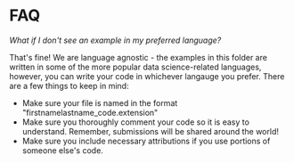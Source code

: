 # FAQ

*What if I don't see an example in my preferred language?*

That's fine! We are language agnostic - the examples in this folder are written in some of the more popular data science-related languages, however, you can write your code in whichever langauge you prefer. There are a few things to keep in mind:

- Make sure your file is named in the format "firstnamelastname_code.extension"
- Make sure you thoroughly comment your code so it is easy to understand. Remember, submissions will be shared around the world!
- Make sure you include necessary attributions if you use portions of someone else's code.

